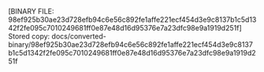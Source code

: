 [BINARY FILE: 98ef925b30ae23d728efb94c6e56c892fe1affe221ecf454d3e9c8137b1c5d1342f2fe095c7010249681ff0e87e48d16d95376e7a23dfc98e9a1919d251f]
Stored copy: docs/converted-binary/98ef925b30ae23d728efb94c6e56c892fe1affe221ecf454d3e9c8137b1c5d1342f2fe095c7010249681ff0e87e48d16d95376e7a23dfc98e9a1919d251f
